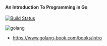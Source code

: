 #### An Introduction To Programming in Go

[![Build Status](https://cloud.drone.io/api/badges/davisvansant/an_introduction_to_programming_in_go/status.svg)](https://cloud.drone.io/davisvansant/an_introduction_to_programming_in_go)

![golang](https://raw.githubusercontent.com/golang/go/master/doc/gopher/gopherbw.png)

 - https://www.golang-book.com/books/intro
